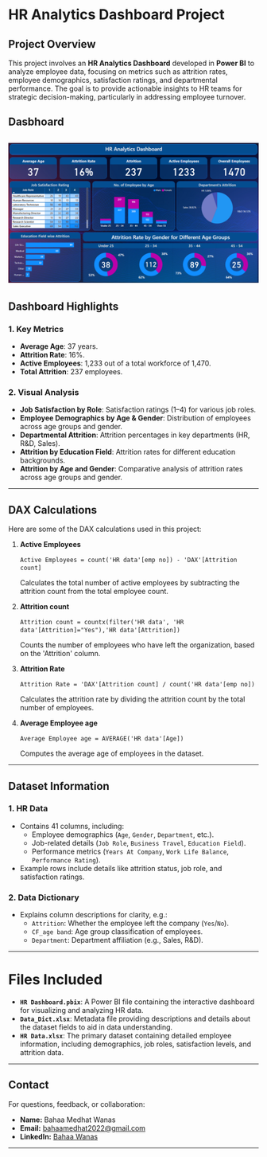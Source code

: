 # HR Analytics Dashboard Project

## **Project Overview**
This project involves an **HR Analytics Dashboard** developed in **Power BI** to analyze employee data, focusing on metrics such as attrition rates, employee demographics, satisfaction ratings, and departmental performance. The goal is to provide actionable insights to HR teams for strategic decision-making, particularly in addressing employee turnover.


## **Dasbhoard**
![HR Dashboard](HrDash.png) 
---

## **Dashboard Highlights**
### 1. **Key Metrics**
- **Average Age**: 37 years.
- **Attrition Rate**: 16%.
- **Active Employees**: 1,233 out of a total workforce of 1,470.
- **Total Attrition**: 237 employees.

### 2. **Visual Analysis**
- **Job Satisfaction by Role**: Satisfaction ratings (1–4) for various job roles.
- **Employee Demographics by Age & Gender**: Distribution of employees across age groups and gender.
- **Departmental Attrition**: Attrition percentages in key departments (HR, R&D, Sales).
- **Attrition by Education Field**: Attrition rates for different education backgrounds.
- **Attrition by Age and Gender**: Comparative analysis of attrition rates across age groups and gender.

---
## DAX Calculations
Here are some of the DAX calculations used in this project:
1. **Active Employees**
   ```DAX
   Active Employees = count('HR data'[emp no]) - 'DAX'[Attrition count]
   ```
   Calculates the total number of active employees by subtracting the attrition count from the total employee count.

2. **Attrition count**
   ```DAX
   Attrition count = countx(filter('HR data', 'HR data'[Attrition]="Yes"),'HR data'[Attrition])
   ```
   Counts the number of employees who have left the organization, based on the 'Attrition' column.

3. **Attrition Rate**
   ```DAX
   Attrition Rate = 'DAX'[Attrition count] / count('HR data'[emp no])  
   ```
   Calculates the attrition rate by dividing the attrition count by the total number of employees.

4. **Average Employee age**
   ```DAX
   Average Employee age = AVERAGE('HR data'[Age])
   ```
   Computes the average age of employees in the dataset.

---

## **Dataset Information**
### 1. **HR Data**
- Contains 41 columns, including:
  - Employee demographics (`Age`, `Gender`, `Department`, etc.).
  - Job-related details (`Job Role`, `Business Travel`, `Education Field`).
  - Performance metrics (`Years At Company`, `Work Life Balance`, `Performance Rating`).
- Example rows include details like attrition status, job role, and satisfaction ratings.

### 2. **Data Dictionary**
- Explains column descriptions for clarity, e.g.:
  - `Attrition`: Whether the employee left the company (`Yes`/`No`).
  - `CF_age band`: Age group classification of employees.
  - `Department`: Department affiliation (e.g., Sales, R&D).

---

# **Files Included**
- **`HR Dashboard.pbix`**: A Power BI file containing the interactive dashboard for visualizing and analyzing HR data.
- **`Data_Dict.xlsx`**: Metadata file providing descriptions and details about the dataset fields to aid in data understanding.
- **`HR Data.xlsx`**: The primary dataset containing detailed employee information, including demographics, job roles, satisfaction levels, and attrition data.
---

## Contact
For questions, feedback, or collaboration:

- **Name:** Bahaa Medhat Wanas  
- **Email:** [bahaamedhat2022@gmail.com](mailto:bahaamedhat2022@gmail.com)  
- **LinkedIn:** [Bahaa Wanas](https://www.linkedin.com/in/bahaa-wanas-9797b923a)  
---
